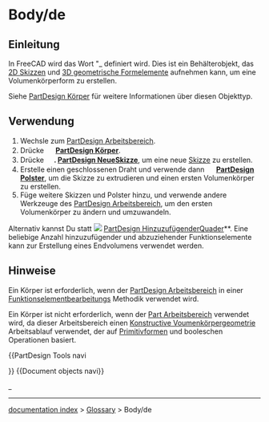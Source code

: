# Body/de
## Einleitung

In FreeCAD wird das Wort \"_ definiert wird. Dies ist ein Behälterobjekt, das [2D Skizzen](Sketch/de.md) und [3D geometrische Formelemente](PartDesign_Feature/de.md) aufnehmen kann, um eine Volumenkörperform zu erstellen.

Siehe [PartDesign Körper](PartDesign_Body/de.md) für weitere Informationen über diesen Objekttyp.

## Verwendung

1.  Wechsle zum [PartDesign Arbeitsbereich](PartDesign_Workbench/de.md).
2.  Drücke **<img src=images/PartDesign_Body.svg style="width:16px"> [PartDesign Körper](PartDesign_Body/de.md)**.
3.  Drücke **<img src=images/PartDesign_NewSketch.svg style="width:16px">. [PartDesign NeueSkizze](PartDesign_NewSketch/de.md)**, um eine neue [ Skizze](Sketch/de.md) zu erstellen.
4.  Erstelle einen geschlossenen Draht und verwende dann **<img src=images/PartDesign_Pad.svg style="width:16px"> [PartDesign Polster](PartDesign_Pad/de.md)**, um die Skizze zu extrudieren und einen ersten Volumenkörper zu erstellen.
5.  Füge weitere Skizzen und Polster hinzu, und verwende andere Werkzeuge des [PartDesign Arbeitsbereich](PartDesign_Workbench/de.md), um den ersten Volumenkörper zu ändern und umzuwandeln.

Alternativ kannst Du statt <img src=images/PartDesign_AdditiveBox.svg style="width:Skizzen](Sketch/de.md) auch primitive [PartDesign Formelemente](PartDesign_Feature/de.md) hinzufügen, zum Beispiel eine **[16px"> [PartDesign HinzuzufügenderQuader](PartDesign_AdditiveBox/de.md)**. Eine beliebige Anzahl hinzuzufügender und abzuziehender Funktionselemente kann zur Erstellung eines Endvolumens verwendet werden.

## Hinweise

Ein Körper ist erforderlich, wenn der [PartDesign Arbeitsbereich](PartDesign_Workbench/de.md) in einer [Funktionselementbearbeitungs](feature_editing/de.md) Methodik verwendet wird.

Ein Körper ist nicht erforderlich, wenn der [Part Arbeitsbereich](Part_Workbench/de.md) verwendet wird, da dieser Arbeitsbereich einen [Konstructive Voumenkörpergeometrie](constructive_solid_geometry/de.md) Arbeitsablauf verwendet, der auf [Primitivformen](Part_Primitives/de.md) und booleschen Operationen basiert.


{{PartDesign Tools navi

}} {{Document objects navi}} 

_

---
[documentation index](../README.md) > [Glossary](Category_Glossary.md) > Body/de
